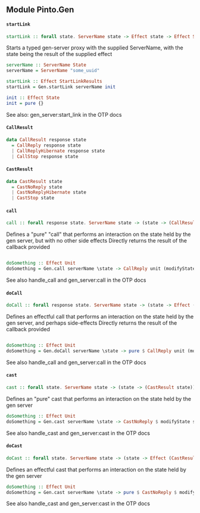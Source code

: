 ## Module Pinto.Gen

#### `startLink`

``` purescript
startLink :: forall state. ServerName state -> Effect state -> Effect StartLinkResult
```

Starts a typed gen-server proxy with the supplied ServerName, with the state being the result of the supplied effect

```purescript
serverName :: ServerName State
serverName = ServerName "some_uuid"

startLink :: Effect StartLinkResults
startLink = Gen.startLink serverName init

init :: Effect State
init = pure {}
```
See also: gen_server:start_link in the OTP docs

#### `CallResult`

``` purescript
data CallResult response state
  = CallReply response state
  | CallReplyHibernate response state
  | CallStop response state
```

#### `CastResult`

``` purescript
data CastResult state
  = CastNoReply state
  | CastNoReplyHibernate state
  | CastStop state
```

#### `call`

``` purescript
call :: forall response state. ServerName state -> (state -> (CallResult response state)) -> Effect response
```

Defines a "pure" "call" that performs an interaction on the state held by the gen server, but with no other side effects
Directly returns the result of the callback provided
```purescript

doSomething :: Effect Unit
doSomething = Gen.call serverName \state -> CallReply unit (modifyState state)
```
See also handle_call and gen_server:call in the OTP docs

#### `doCall`

``` purescript
doCall :: forall response state. ServerName state -> (state -> Effect (CallResult response state)) -> Effect response
```

Defines an effectful call that performs an interaction on the state held by the gen server, and perhaps side-effects
Directly returns the result of the callback provided
```purescript

doSomething :: Effect Unit
doSomething = Gen.doCall serverName \state -> pure $ CallReply unit (modifyState state)
```
See also handle_call and gen_server:call in the OTP docs

#### `cast`

``` purescript
cast :: forall state. ServerName state -> (state -> (CastResult state)) -> Effect Unit
```

Defines an "pure" cast that performs an interaction on the state held by the gen server
```purescript
doSomething :: Effect Unit
doSomething = Gen.cast serverName \state -> CastNoReply $ modifyState state
```
See also handle_cast and gen_server:cast in the OTP docs

#### `doCast`

``` purescript
doCast :: forall state. ServerName state -> (state -> Effect (CastResult state)) -> Effect Unit
```

Defines an effectful cast that performs an interaction on the state held by the gen server
```purescript
doSomething :: Effect Unit
doSomething = Gen.cast serverName \state -> pure $ CastNoReply $ modifyState state
```
See also handle_cast and gen_server:cast in the OTP docs


